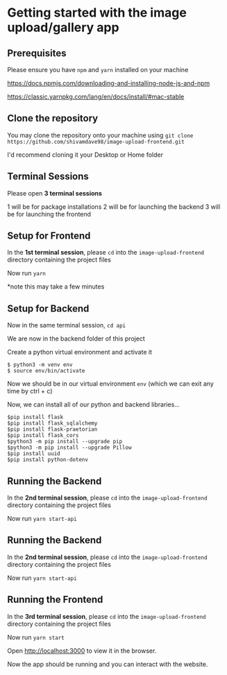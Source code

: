 # Getting started with the image upload/gallery app

## Prerequisites

Please ensure you have `npm` and `yarn` installed on your machine

https://docs.npmjs.com/downloading-and-installing-node-js-and-npm

https://classic.yarnpkg.com/lang/en/docs/install/#mac-stable

## Clone the repository

You may clone the repository onto your machine using `git clone https://github.com/shivamdave98/image-upload-frontend.git`

I'd recommend cloning it your Desktop or Home folder

## Terminal Sessions

Please open **3 terminal sessions**

1 will be for package installations
2 will be for launching the backend
3 will be for launching the frontend

## Setup for Frontend

In the **1st terminal session**, please `cd` into the `image-upload-frontend` directory containing the project files

Now run `yarn`

*note this may take a few minutes

## Setup for Backend

Now in the same terminal session, `cd api`

We are now in the backend folder of this project

Create a python virtual environment and activate it

```console
$ python3 -m venv env
$ source env/bin/activate
```

Now we should be in our virtual environment `env` (which we can exit any time by ctrl + c)

Now, we can install all of our python and backend libraries...

```console
$pip install flask
$pip install flask_sqlalchemy
$pip install flask-praetorian
$pip install flask_cors
$python3 -m pip install --upgrade pip
$python3 -m pip install --upgrade Pillow
$pip install uuid
$pip install python-dotenv
```

## Running the Backend

In the **2nd terminal session**, please `cd` into the `image-upload-frontend` directory containing the project files

Now run `yarn start-api`

## Running the Backend

In the **2nd terminal session**, please `cd` into the `image-upload-frontend` directory containing the project files

Now run `yarn start-api`

## Running the Frontend

In the **3rd terminal session**, please `cd` into the `image-upload-frontend` directory containing the project files

Now run `yarn start`

Open [http://localhost:3000](http://localhost:3000) to view it in the browser.

Now the app should be running and you can interact with the website.
